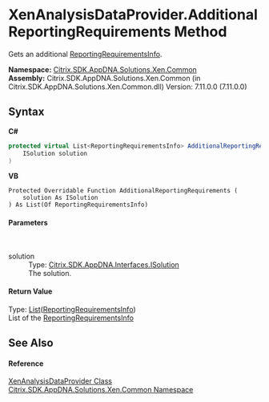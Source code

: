 # XenAnalysisDataProvider.AdditionalReportingRequirements Method 
 

Gets an additional <a href="4d7ade72-cdc5-d8c4-8a55-c2744164540a">ReportingRequirementsInfo</a>.

**Namespace:**&nbsp;[Citrix.SDK.AppDNA.Solutions.Xen.Common](013dc694-c357-448d-ed5a-b5c48a7f6852.md)<br />**Assembly:**&nbsp;Citrix.SDK.AppDNA.Solutions.Xen.Common (in Citrix.SDK.AppDNA.Solutions.Xen.Common.dll) Version: 7.11.0.0 (7.11.0.0)

## Syntax

**C#**
```csharp
protected virtual List<ReportingRequirementsInfo> AdditionalReportingRequirements(
	ISolution solution
)
```

**VB**
```vbnet
Protected Overridable Function AdditionalReportingRequirements ( 
	solution As ISolution
) As List(Of ReportingRequirementsInfo)
```


#### Parameters
&nbsp;<dl><dt>solution</dt><dd>Type: <a href="542a63db-c984-0d48-7ab7-056c266ebdc1">Citrix.SDK.AppDNA.Interfaces.ISolution</a><br />The solution.</dd></dl>

#### Return Value
Type: <a href="http://msdn2.microsoft.com/en-us/library/6sh2ey19" target="_blank">List</a>(<a href="4d7ade72-cdc5-d8c4-8a55-c2744164540a">ReportingRequirementsInfo</a>)<br />List of the <a href="4d7ade72-cdc5-d8c4-8a55-c2744164540a">ReportingRequirementsInfo</a>

## See Also


#### Reference
<a href="3f6d434e-9e52-6912-18bf-ccc856ba06d7">XenAnalysisDataProvider Class</a><br /><a href="013dc694-c357-448d-ed5a-b5c48a7f6852">Citrix.SDK.AppDNA.Solutions.Xen.Common Namespace</a><br />
